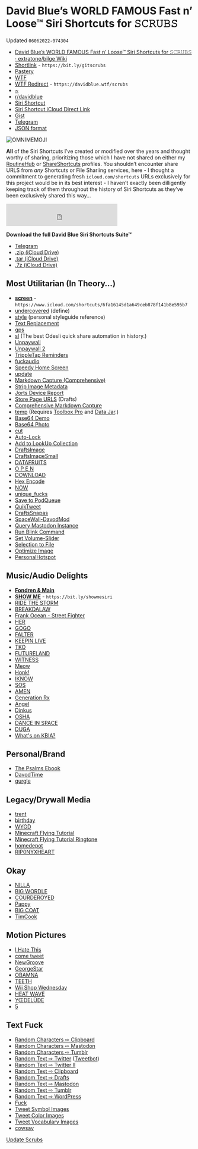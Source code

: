 # David Blue’s WORLD FAMOUS Fast n’ Loose™ Siri Shortcuts for 𝚂𝙲𝚁𝚄𝙱𝚂
Updated `06062022-074304`
- [David Blue’s WORLD FAMOUS Fast n’ Loose™ Siri Shortcuts for 𝚂𝙲𝚁𝚄𝙱𝚂 · extratone/bilge Wiki](https://github.com/extratone/bilge/wiki/David-Blue%E2%80%99s-WORLD-FAMOUS-Fast-n%E2%80%99-Loose%E2%84%A2-Siri-Shortcuts-for-%F0%9D%9A%82%F0%9D%99%B2%F0%9D%9A%81%F0%9D%9A%84%F0%9D%99%B1%F0%9D%9A%82)
- [Shortlink](https://bit.ly/gitscrubs) - `https://bit.ly/gitscrubs`
- [Pastery](https://www.pastery.net/eujzmz/#eujzmz)
- [WTF](https://davidblue.wtf/drafts/68F049EC-59AF-4A49-885F-698BB9653400.html)
- [WTF Redirect](https://davidblue.wtf/scrubs/) - `https://davidblue.wtf/scrubs`
- [~](https://tilde.town/~extratone/scrubs/)
- [r/davidblue](https://reddit.com/r/davidblue/comments/sir6pm/david_blues_world_famous_fast_n_loose_siri/)
- [Siri Shortcut](https://routinehub.co/shortcut/10978/)
- [Siri Shortcut iCloud Direct Link](https://www.icloud.com/shortcuts/83c7c4ec1fcf4b359f520d5124899e9d)
- [Gist](https://gist.github.com/3f3748f2ee1cd0820ba099cb05809054)
- [Telegram](https://t.me/extratone/10927)
- [JSON format](https://tilde.town/~extratone/scrubs/scrubs.json)

![OMNIMEMOJI](https://i.snap.as/p8U6kW1g.png)

**All** of the Siri Shortcuts I’ve created or modified over the years and thought worthy of sharing, prioritizing those which I have not shared on either my [RoutineHub](https://routinehub.co/user/blue) or [ShareShortcuts](https://shareshortcuts.com/u/blue/) profiles. You shouldn’t encounter share URLS from *any* Shortcuts or File Shariing services, here - I thought a commitment to generating fresh `icloud.com/shortcuts`  URLs exclusively for this project would be in its best interest - I haven’t exactly been dilligently keeping track of them throughout the history of Siri Shortcuts as they’ve been exclusively shared this way…

<iframe width="300" height="60" src="https://vocaroo.com/embed/1j3RAn0FYe5i?autoplay=0" frameborder="0" allow="autoplay"></iframe>

**Download the full David Blue Siri Shortcuts Suite™**
- [Telegram](https://t.me/extratone/10876)
- [.zip (iCloud Drive)](https://www.icloud.com/iclouddrive/090WZyVe9rGUJA_6MYUtA1Mdg#DavidBlueFullShortcutsSuite03312022-225743)
- [.tar (iCloud Drive)](https://www.icloud.com/iclouddrive/055HG3do68dvVwLyqNmPeCBGw#DavidBlueFullShortcutsSuite03312022-225658)
- [.7z (iCloud Drive)](https://www.icloud.com/iclouddrive/08amblz4oVhB71NErt_qIDQHQ#DavidBlueFullShortcutsSuite03312022-225936)

## Most Utilitarian (In Theory…)

- [**screen**](https://www.icloud.com/shortcuts/6fa16145d1a649ceb878f141b8e595b7) - `https://www.icloud.com/shortcuts/6fa16145d1a649ceb878f141b8e595b7` 
- [undercovered](https://www.icloud.com/shortcuts/18eb1e77ab0b455f82da4c4c6e521368) (define)
- [style](https://www.icloud.com/shortcuts/3a2d212cc2614202be37b0beb8276e9b) (personal styleguide reference)
- [Text Replacement](https://www.icloud.com/shortcuts/e6d56b3fe8bc40639a60f166315f255b)
- [gps](https://www.icloud.com/shortcuts/c22c676ab4ee4b98b5a49b6112957b3c)
- [sl](https://www.icloud.com/shortcuts/7c3946b289a846cb9e63f0bdade93fa5) (The best Odesli quick share automation in history.)
- [Unpaywall](https://www.icloud.com/shortcuts/5ba5aa17593e4524843d69866800adb2)
- [Unpaywall 2](https://www.icloud.com/shortcuts/facc41cd490647fbb554a8babcfc0adf)
- [TrippleTap Reminders](https://www.icloud.com/shortcuts/d17211cfac484c7f87ebd16b164ebce3)
- [fuckaudio](https://www.icloud.com/shortcuts/726eb2a7877446f8a8dc681947ee8f48)
- [Speedy Home Screen](https://www.icloud.com/shortcuts/4576d20841194a2e8c82569e7eecc9ec)
- [update](https://www.icloud.com/shortcuts/f9f53f99f16647f295e03e532d897965)
- [Markdown Capture (Comprehensive)](https://www.icloud.com/shortcuts/102f5ddb913f46239db48712d3e8115e)
- [Strip Image Metadata](https://www.icloud.com/shortcuts/e6121cf89ecf42ceba831251bbb4edef)
- [Jorts Device Report](https://www.icloud.com/shortcuts/a9fb15a922124770b8060fc19b8a9722)
- [Store Page URLS](https://www.icloud.com/shortcuts/9a60b0f4e03d440e8eefce7fefe51f8a) (Drafts)
- [Comprehensive Markdown Capture](https://www.icloud.com/shortcuts/94fe8ab9b16045068f23ec6c724cdec9)
- [temp](https://www.icloud.com/shortcuts/45030559a4864674b46634cecbc4bfc0) (Requires [Toolbox Pro](https://apps.apple.com/us/app/toolbox-pro-for-shortcuts/id1476205977) and [Data Jar](https://apps.apple.com/us/app/data-jar/id1453273600).)
- [Base64 Demo](https://www.icloud.com/shortcuts/6b9ed9e479a347438a1edbc95bee9b4c)
- [Base64 Photo](https://www.icloud.com/shortcuts/359624798fe046da83c01ec499aba67c)
- [cut](https://www.icloud.com/shortcuts/6418f65c0153408086cf15a5378c2e04)
- [Auto-Lock](https://www.icloud.com/shortcuts/28971c99d58145ebba88312fca59175c)
- [Add to LookUp Collection](https://www.icloud.com/shortcuts/09609fefe91340e0b4f07df5b332cafc)
- [DraftsImage](https://www.icloud.com/shortcuts/09d229c3b5064480a30ac784b7edd3ef)
- [DraftsImageSmall](https://www.icloud.com/shortcuts/fa3b63050cde48e4933bac6d9b1545df)
- [DATAFRUITS](https://www.icloud.com/shortcuts/bf26a791fe1a483fbf2ede5c47ae1d87)
- [O P E N](https://www.icloud.com/shortcuts/52e6c820f965488b91ca4b76c99434af)
- [DOWNLOAD](https://www.icloud.com/shortcuts/af5a886c9b044bf194dd52127a3939c3)
- [Hex Encode](https://www.icloud.com/shortcuts/2b2d578f53d94c139f112b381f1642cb)
- [NOW](https://www.icloud.com/shortcuts/c080b6245128491694875419160faec2)
- [unique_fucks](https://www.icloud.com/shortcuts/0c654131c77240738a8a92073940f9d2)
- [Save to PodQueue](https://www.icloud.com/shortcuts/2665e5d29eed4096a122c4e8492e8bc9)
- [QuikTweet](https://www.icloud.com/shortcuts/0d89703532644f069f703f76ceddb42e)
- [DraftsSnapas](https://www.icloud.com/shortcuts/8bc52994196f48168a3a1d77e982b2ea)
- [SpaceWall-DavodMod](https://www.icloud.com/shortcuts/23f9214990314dacad6badf642791afb)
- [Query Mastodon Instance](https://www.icloud.com/shortcuts/58315373f6114c9b99f56e1cc2950836)
- [Run Blink Command](https://www.icloud.com/shortcuts/38580a96db2b47998ac8f972d6ba5319)
- [Set Volume-Slider](https://www.icloud.com/shortcuts/d5f9bf7368dd46b98aa2eb6f35835c5c)
- [Selection to File](https://www.icloud.com/shortcuts/f3d226cfccb247559a9c4927bb84e417)
- [Optimize Image](https://www.icloud.com/shortcuts/2ef701f70bf74e5093b8608f0d29aca4)
- [PersonalHotspot](https://www.icloud.com/shortcuts/cfd4f530bfbd4fdfb90698c2f0a78d4b)

## Music/Audio Delights

- [**Fondren & Main**](https://www.icloud.com/shortcuts/fc846ff0e9094e088a7af4c5c11c3a23)
- [**SHOW ME**](https://www.icloud.com/shortcuts/029dea6d90f84223ac65be98fc803e7a) - `https://bit.ly/showmesiri`
- [RIDE THE STORM](https://www.icloud.com/shortcuts/50ea8b3e026f41668f9a2a88c702a4c4)
- [BREAKDALAW](https://www.icloud.com/shortcuts/0e175407850d4fcb83c64ea04c0c284f)
- [Frank Ocean - Street Fighter](https://www.icloud.com/shortcuts/ce89a2fe4f444e9c973436922640a33a)
- [HER](https://www.icloud.com/shortcuts/c6ab99cbc3d9430d87d4abbdf7714d16)
- [GOGO](https://www.icloud.com/shortcuts/80fa232621df4112bd1a92a5ace8e088)
- [FALTER](https://www.icloud.com/shortcuts/3f4efb0207ab4b0ca91606f160612273)
- [KEEPIN LIVE](https://www.icloud.com/shortcuts/f9a1161ae7da41ac8dd772010be5a049)
- [TKO](https://www.icloud.com/shortcuts/351c2593d3a2405691685fa6caf869aa)
- [FUTURELAND](https://www.icloud.com/shortcuts/3da59e509709437d90927ba65860fc3a) 
- [WITNESS](https://www.icloud.com/shortcuts/62afd3c029da456aa62d593de28145c4)
- [Meow](https://www.icloud.com/shortcuts/a32e7771f97c43feb5e228dc2c94a868)
- [Honk!](https://www.icloud.com/shortcuts/4dd2b2bf7110408b9fcde3f5811e5a02)
- [IKNOW](https://www.icloud.com/shortcuts/bed4693885b3425daa96deabf1d12e53)
- [SOS](https://www.icloud.com/shortcuts/bf3b733662144541ae4ab8fd317680a2)
- [AMEN](https://www.icloud.com/shortcuts/551499f76c774333956d678950971196)
- [Generation Rx](https://www.icloud.com/shortcuts/1d9d1bc51d3844b8a86510f224d9293a)
- [Angel](https://www.icloud.com/shortcuts/24d7c6dc0214495cb6303509575472d1)
- [Dinkus](https://www.icloud.com/shortcuts/5a86dd533fc34e1193a7fec67fdf0b63)
- [OSHA](https://www.icloud.com/shortcuts/c53b8e2f3d794da58445fa2806034f4b)
- [DANCE IN SPACE](https://www.icloud.com/shortcuts/e47673521f5f4b8ab1b60cac82cf1019)
- [DUGA](https://www.icloud.com/shortcuts/d2e917d2e6274fc8bbc4f29089853670)
- [What's on KBIA?](https://www.icloud.com/shortcuts/04ec61d2f057497bba899eb434b3da07)

## Personal/Brand

- [The Psalms Ebook](https://www.icloud.com/shortcuts/eff33d5e122449deb190c70992022c97)
- [DavodTime](https://www.icloud.com/shortcuts/5a4ebd4ed057415b8915c535951c1059)
- [gurgle](https://www.icloud.com/shortcuts/21ffd45ece1d4443823a583ab722f4a9)

## Legacy/Drywall Media

- [trent](https://www.icloud.com/shortcuts/7a319d5b68b84fabb8e0c0bea441bb24)
- [birthday](https://www.icloud.com/shortcuts/4c2c7fd58aa84208bce08b69936aafbf)
- [WYGD](https://www.icloud.com/shortcuts/fd519a1a72c34a3d8559779826b23353)
- [Minecraft Flying Tutorial](https://www.icloud.com/shortcuts/a1c368c909c741a2864d0dd747115354)
- [Minecraft Flying Tutorial Ringtone](https://www.icloud.com/shortcuts/5f6570320d2c4097b815b56ba3df53f2)
- [homedepot](https://www.icloud.com/shortcuts/3409ec23198c4f34a82f08a8b680bd1e)
- [RIP0NYXHEART](https://www.icloud.com/shortcuts/c7c8f3865b3f455787c6e2017dd16699)

## Okay

- [NILLA](https://www.icloud.com/shortcuts/d0ed337c304f430993f2c8d8953d5e69)
- [BIG WORDLE](https://www.icloud.com/shortcuts/965dd56d81684881954be591303a962d)
- [COURDEROYED](https://www.icloud.com/shortcuts/75dc92926bed47af9a62faa83f2540d2)
- [Pappy](https://www.icloud.com/shortcuts/d797e3104318490aaa93c94361a3bbe0)
- [BIG COAT](https://www.icloud.com/shortcuts/0df2ab02738a4f46af70e0d16db79e56)
- [TimCook](https://www.icloud.com/shortcuts/690bd3ba2d1b4330bab29fe43bc6fcde)

## Motion Pictures

- [I Hate This](https://www.icloud.com/shortcuts/de9514d4fb9343debc73331d813acecc)
- [come tweet](https://www.icloud.com/shortcuts/85b4f548c00644b8bc6728e2e130e1da)
- [NewGroove](https://www.icloud.com/shortcuts/069a37c98a224561a657f59660a006a1)
- [GeorgeStar](https://www.icloud.com/shortcuts/ce0caff9e2f747a189e89ce250ddb280)
- [OBAMNA](https://www.icloud.com/shortcuts/531cff2cf8234c239a241a60c9392eeb)
- [TEETH](https://www.icloud.com/shortcuts/76cd68a3e30a413da0dc86e9b1c40aa7)
- [Wii Shop Wednesday](https://www.icloud.com/shortcuts/37c4830c57c74a6a8980316dc14843dc)
- [HEAT WAVE](https://www.icloud.com/shortcuts/ba35c18707a44601b198a938a54291c6)
- [YŒDELÜDE](https://www.icloud.com/shortcuts/10836359757f472e9de25a17416db2ab)
- [5](https://www.icloud.com/shortcuts/d966618ebaa846e784651afdefaa006d)

## Text Fuck

- [Random Characters ⇨ Clipboard](https://www.icloud.com/shortcuts/ed9216202df4481d9ae001b0531384c2)
- [Random Characters ⇨ Mastodon](https://www.icloud.com/shortcuts/af64b43604334d21ad5a6668471b828f)
- [Random Characters ⇨ Tumblr](https://www.icloud.com/shortcuts/399a857145e34d8b94b994fa3f9ca300)
- [Random Text ⇨ Twitter](https://www.icloud.com/shortcuts/0873152dee3e4d32828cd28bcbc1be06) ([Tweetbot](https://apps.apple.com/us/app/tweetbot-6-for-twitter/id1527500834))
- [Random Text ⇨ Twitter II](https://www.icloud.com/shortcuts/21ab008699ce44dabc9f9a249fc6f881)
- [Random Text ⇨ Clipboard](https://www.icloud.com/shortcuts/3bfc10474a254aec8a0f8f89da96d198)
- [Random Text ⇨ Drafts](https://www.icloud.com/shortcuts/f550febfa39b465b88217e1717f37548)
- [Random Text ⇨ Mastodon](https://www.icloud.com/shortcuts/0e517d1438b44d3d980c8afb9891a724)
- [Random Text ⇨ Tumblr](https://www.icloud.com/shortcuts/3c38ca0a7ec9413f9c9a6f6328fb1b09)
- [Random Text ⇨ WordPress](https://www.icloud.com/shortcuts/07668aacd5ce4e59b76dd54ffc255209)
- [Fuck](https://www.icloud.com/shortcuts/edcc737ed7304a17bb3b4d8897aae29c)
- [Tweet Symbol Images](https://www.icloud.com/shortcuts/a328611ebcab4f8ba271c0f89e3a7025)
- [Tweet Color Images](https://www.icloud.com/shortcuts/192008f53ad74860b1de1d7adccedb69)
- [Tweet Vocabulary Images](https://www.icloud.com/shortcuts/7417bf83a7a349099e1a50b1b091285b)
- [cowsay](https://www.icloud.com/shortcuts/4226e16277a849e29c9b94779e8a6f3e)

[Update Scrubs](shortcuts://run-shortcut?name=Update%20Scrubs)